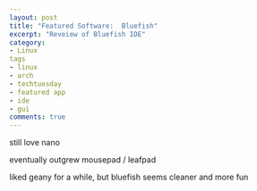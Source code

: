 ```yaml
---
layout: post
title: "Featured Software:  Bluefish"
excerpt: "Reveiew of Bluefish IDE"
category:
- Linux
tags
- linux
- arch
- techtuesday
- featured app
- ide
- gui
comments: true
---
```


still love nano

eventually outgrew mousepad / leafpad

liked geany for a while, but bluefish seems cleaner and more fun
